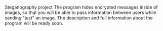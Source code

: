 Steganography project
The program hides encrypted messages inside of images, so that you will be able to pass information between users while sending "just" an image.
The description and full information about the program will be ready soon.
